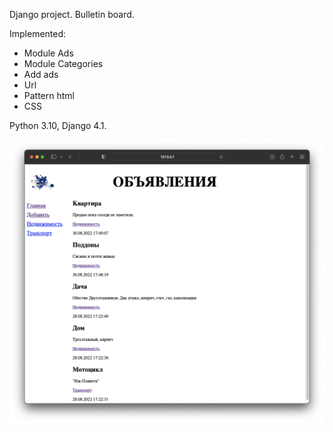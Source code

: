 Django project. Bulletin board.

Implemented:
 - Module Ads
 - Module Categories
 - Add ads
 - Url
 - Pattern html
 - CSS
 
 Python 3.10, Django 4.1.
 
 ![Image alt](https://github.com/Dalveral/samplesite/blob/master/pic.png)
